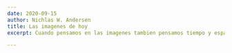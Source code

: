 ```yaml
---
date: 2020-09-15
author: Nichlas W. Andersen
title: Las imagenes de hoy
excerpt: Cuando pensamos en las imagenes tambien pensamos tiempo y espacio.

---
```

